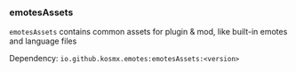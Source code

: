 ### emotesAssets
`emotesAssets` contains common assets for plugin & mod, like built-in emotes and language files

Dependency: `io.github.kosmx.emotes:emotesAssets:<version>`